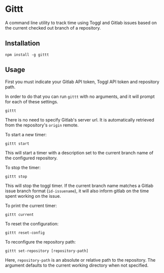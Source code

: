 # Gittt

A command line utility to track time using Toggl and Gitlab issues
based on the current checked out branch of a repository.

## Installation

    npm install -g gittt

## Usage

First you must indicate your Gitlab API token, Toggl API token
and repository path.

In order to do that you can run `gittt` with no arguments,
and it will prompt for each of these settings.

    gittt

There is no need to specify Gitlab's server url.
It is automatically retrieved from the repository's `origin` remote.

To start a new timer:

    gittt start

This will start a timer with a description set to the current branch name
of the configured repository.

To stop the timer:

    gittt stop

This will stop the toggl timer. If the current branch name matches a Gitlab issue
branch format (`id-issuename`), it will also inform gitlab on the time spent
working on the issue.

To print the current timer:

    gittt current

To reset the configuration:

    gittt reset-config

To reconfigure the repository path:

    gittt set-repository [repository-path]

Here, `repository-path` is an absolute or relative path to the repository.
The argument defaults to the current working directory when not specified.
